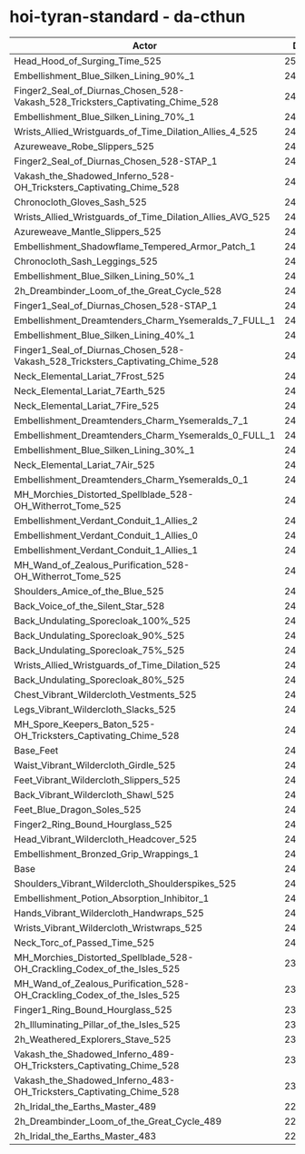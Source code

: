 # hoi-tyran-standard - da-cthun
| Actor | DPS | Increase |
|---|:---:|:---:|
|Head_Hood_of_Surging_Time_525|250372|4.11%|
|Embellishment_Blue_Silken_Lining_90%_1|247419|2.89%|
|Finger2_Seal_of_Diurnas_Chosen_528-Vakash_528_Tricksters_Captivating_Chime_528|245950|2.28%|
|Embellishment_Blue_Silken_Lining_70%_1|245843|2.23%|
|Wrists_Allied_Wristguards_of_Time_Dilation_Allies_4_525|245797|2.21%|
|Azureweave_Robe_Slippers_525|245635|2.14%|
|Finger2_Seal_of_Diurnas_Chosen_528-STAP_1|245531|2.10%|
|Vakash_the_Shadowed_Inferno_528-OH_Tricksters_Captivating_Chime_528|245393|2.04%|
|Chronocloth_Gloves_Sash_525|244928|1.85%|
|Wrists_Allied_Wristguards_of_Time_Dilation_Allies_AVG_525|244888|1.83%|
|Azureweave_Mantle_Slippers_525|244627|1.73%|
|Embellishment_Shadowflame_Tempered_Armor_Patch_1|244508|1.68%|
|Chronocloth_Sash_Leggings_525|244451|1.65%|
|Embellishment_Blue_Silken_Lining_50%_1|244426|1.64%|
|2h_Dreambinder_Loom_of_the_Great_Cycle_528|244222|1.56%|
|Finger1_Seal_of_Diurnas_Chosen_528-STAP_1|244190|1.54%|
|Embellishment_Dreamtenders_Charm_Ysemeralds_7_FULL_1|243604|1.30%|
|Embellishment_Blue_Silken_Lining_40%_1|243540|1.27%|
|Finger1_Seal_of_Diurnas_Chosen_528-Vakash_528_Tricksters_Captivating_Chime_528|243469|1.24%|
|Neck_Elemental_Lariat_7Frost_525|243428|1.23%|
|Neck_Elemental_Lariat_7Earth_525|243148|1.11%|
|Neck_Elemental_Lariat_7Fire_525|243124|1.10%|
|Embellishment_Dreamtenders_Charm_Ysemeralds_7_1|242984|1.04%|
|Embellishment_Dreamtenders_Charm_Ysemeralds_0_FULL_1|242973|1.04%|
|Embellishment_Blue_Silken_Lining_30%_1|242846|0.99%|
|Neck_Elemental_Lariat_7Air_525|242791|0.96%|
|Embellishment_Dreamtenders_Charm_Ysemeralds_0_1|242227|0.73%|
|MH_Morchies_Distorted_Spellblade_528-OH_Witherrot_Tome_525|242102|0.68%|
|Embellishment_Verdant_Conduit_1_Allies_2|242052|0.65%|
|Embellishment_Verdant_Conduit_1_Allies_0|242017|0.64%|
|Embellishment_Verdant_Conduit_1_Allies_1|241984|0.63%|
|MH_Wand_of_Zealous_Purification_528-OH_Witherrot_Tome_525|241921|0.60%|
|Shoulders_Amice_of_the_Blue_525|241883|0.58%|
|Back_Voice_of_the_Silent_Star_528|241808|0.55%|
|Back_Undulating_Sporecloak_100%_525|241525|0.44%|
|Back_Undulating_Sporecloak_90%_525|241442|0.40%|
|Back_Undulating_Sporecloak_75%_525|241432|0.40%|
|Wrists_Allied_Wristguards_of_Time_Dilation_525|241425|0.39%|
|Back_Undulating_Sporecloak_80%_525|241388|0.38%|
|Chest_Vibrant_Wildercloth_Vestments_525|241322|0.35%|
|Legs_Vibrant_Wildercloth_Slacks_525|241245|0.32%|
|MH_Spore_Keepers_Baton_525-OH_Tricksters_Captivating_Chime_528|241104|0.26%|
|Base_Feet|240911|0.18%|
|Waist_Vibrant_Wildercloth_Girdle_525|240748|0.11%|
|Feet_Vibrant_Wildercloth_Slippers_525|240723|0.10%|
|Back_Vibrant_Wildercloth_Shawl_525|240710|0.10%|
|Feet_Blue_Dragon_Soles_525|240626|0.06%|
|Finger2_Ring_Bound_Hourglass_525|240611|0.06%|
|Head_Vibrant_Wildercloth_Headcover_525|240561|0.03%|
|Embellishment_Bronzed_Grip_Wrappings_1|240536|0.02%|
|Base|240477|0.00%|
|Shoulders_Vibrant_Wildercloth_Shoulderspikes_525|240477|0.00%|
|Embellishment_Potion_Absorption_Inhibitor_1|240455|-0.01%|
|Hands_Vibrant_Wildercloth_Handwraps_525|240325|-0.06%|
|Wrists_Vibrant_Wildercloth_Wristwraps_525|240284|-0.08%|
|Neck_Torc_of_Passed_Time_525|240015|-0.19%|
|MH_Morchies_Distorted_Spellblade_528-OH_Crackling_Codex_of_the_Isles_525|239708|-0.32%|
|MH_Wand_of_Zealous_Purification_528-OH_Crackling_Codex_of_the_Isles_525|239332|-0.48%|
|Finger1_Ring_Bound_Hourglass_525|239227|-0.52%|
|2h_Illuminating_Pillar_of_the_Isles_525|238698|-0.74%|
|2h_Weathered_Explorers_Stave_525|238003|-1.03%|
|Vakash_the_Shadowed_Inferno_489-OH_Tricksters_Captivating_Chime_528|232296|-3.40%|
|Vakash_the_Shadowed_Inferno_483-OH_Tricksters_Captivating_Chime_528|230791|-4.03%|
|2h_Iridal_the_Earths_Master_489|225334|-6.30%|
|2h_Dreambinder_Loom_of_the_Great_Cycle_489|225244|-6.33%|
|2h_Iridal_the_Earths_Master_483|223379|-7.11%|
